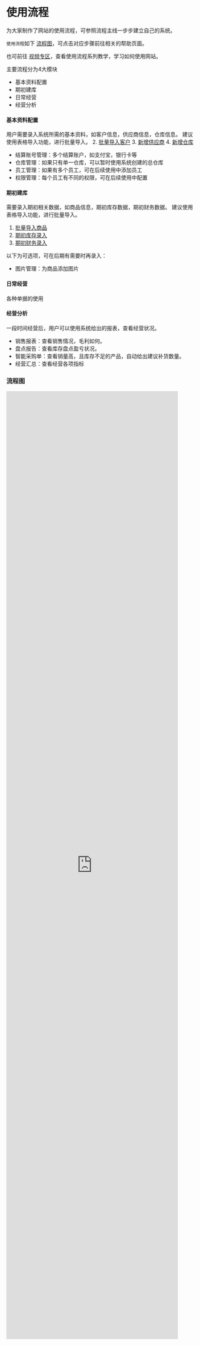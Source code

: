 # 使用流程

为大家制作了网站的使用流程，可参照流程主线一步步建立自己的系统。 

`使用流程`如下 [流程图](#流程图)，可点击对应步骤前往相关的帮助页面。

也可前往 [视频专区](pages/视频专区.md)，查看使用流程系列教学，学习如何使用网站。

主要流程分为4大模块
- 基本资料配置
- 期初建库
- 日常经营
- 经营分析

#### 基本资料配置
用户需要录入系统所需的基本资料，如客户信息，供应商信息，仓库信息。
建议使用表格导入功能，进行批量导入。
2. [批量导入客户](pages/批量导入客户.md)
3. [新增供应商](pages/供应商管理.md)
4. [新增仓库](pages/仓库管理.md)


- 结算账号管理：多个结算账户，如支付宝，银行卡等
- 仓库管理：如果只有单一仓库，可以暂时使用系统创建的总仓库
- 员工管理：如果有多个员工，可在后续使用中添加员工
- 权限管理：每个员工有不同的权限，可在后续使用中配置

#### 期初建库
需要录入期初相关数据，如商品信息，期初库存数据，期初财务数据。
建议使用表格导入功能，进行批量导入。
1. [批量导入商品](pages/批量导入商品.md)
2. [期初库存录入](pages/期初库存录入.md)
2. [期初财务录入](pages/期初财务录入.md)

以下为可选项，可在后期有需要时再录入：
- 图片管理：为商品添加图片

#### 日常经营
各种单据的使用

#### 经营分析
一段时间经营后，用户可以使用系统给出的报表，查看经营状况。

- 销售报表：查看销售情况，毛利如何。
- 盘点报告：查看库存盘点盈亏状况。
- 智能采购单：查看销量高，且库存不足的产品，自动给出建议补货数量。
- 经营汇总：查看经营各项指标
 

 
 
 


### 流程图
<iframe  
 height=2500
 width=90%
 src="
https://viewer.diagrams.net/?highlight=0000ff&edit=_blank&layers=1&nav=1&title=%E6%9E%81%E7%AE%80%E8%BF%9B%E9%94%80%E5%AD%98.drawio#R5V1Zk5s4EP41PGbL3OLR%2BMgeye5UskftvqQYW2OTwcaLmcxMfv1KQjKXjOUBhPBOpSpYHBLd%2FbW6W91CM2e7l%2FdJcNh%2BjNcw0ozJ%2BkUz55ph6Dpw0H%2B45TVrcS09a9gk4ZpelDd8Dr9D2jihrU%2FhGh5LF6ZxHKXhody4ivd7uEpLbUGSxM%2Flyx7iqNzrIdjAWsPnVRDVW%2F8K1%2Bk2awX2JG%2F%2FEYabLetZn9Azu4BdTBuO22AdPxeazIVmzpI4TrOj3csMRph4jC7ZfcszZ08DS%2BA%2BFblh8fFL%2FG0e7f4Nk5kV7%2F60g927d2b2lG9B9ERfmA42fWUUgGtEEPozTtJtvIn3QbTIW%2F0kftqvIe5mgn7l13yI4wNq1FHjV5imr5S7wVMao6Ztuovo2fqr0Lc7xk%2FJCjaMn4lEkGxg2nAdfS38LoUOKKHew3gH0%2BQVXZDAKEjDb2XmB1SGNqfrcjKjA0pp8vOPI0x%2Bu%2F%2BKJdGYRME9jChVF47mm9oUaAtbQ5gAM20BNN%2FSpg5pWWq%2Bm3UWhfvH3wuv8%2BU%2BCvaP%2BbmsdZumiLRTPAxjuY5XP3x9WaF%2FP6ziHWlDfF1i2TziXwtX8yzSN%2BoY4J44o6lfg1o8zffxNf5c8%2BxsDI3iVKQqFb%2BCJOVygpn%2BvA1T%2BPkQEP4%2BI%2B1RlomHMIpmcRQn5F5zHUDwsELtxzSJH2HhjLMC8P6hSYq%2BwSSFL418p2c9KidUWVkUus858nUG520B9c7kakFBPwuycgVi7ZEj1hBErCUJsWJUd%2F8nVHcG15O25iFlOMV6yJtp00xPIi1lkRYH6yR0zVTXpj7VXqillXZs1%2BM5Xd0oTsZt6UkdKKgodfZWY8WsJYhZZioroir1sduUnc889Na7ONynOYZ0u2JsVMGRMZ7eVWHKaRhXKVfDiVKsGg7BHh1v8DExBV1q5oGpNp0QhahrHjEO0akpsjicYIfVzv7%2BeCCkzZ6Dui09qq0WLneK7M%2FpAqtdbIhONOZIvlnnWrelc01DQZ3rjRz6jqDKBUppXKdO9brBwnHwLM1fEoChFnTxssarCzAoY6YDEZdpV4iR1hq7uwUEJdpSy98CQiKNDmxisGcRFKCgSFsSRfq6eR%2Fg6dVfYMXgz%2FEx9nbmGjC1hYepi%2BZcet99kk%2FxPcz8aCBINxn4AHiab3Q%2B8%2BuTAotaTv09aDklZ3Jd8YiHbOtcn4AK9TPVWzPPLz9J78zQF2Tl2K0yXdQs09Wyy4yxRyCECW%2FICkG0d23xzGLkRrCcKa7WbedTnNPdFKeCd3sKhqg0JxpjdwZ0UW%2FAUMwbsIeg80O8TwvSPiF%2FcugPOrdyetKnFvYgvGyNeIoDDDiOR%2FwzOYr1fP%2Bda1hwWxrWmaioYce%2BdsAIeFnDGkoi3NOQm%2BNNyRLoUgMu8c51GjZEgPdJsGW6pAc4%2FGJLgrpDogMeGaOL4z31gXDMu1aYN9QOHKhpJBkcCIvGn9Cs4gHK6ql5pWANyJlqlK9PzgiyQfH4zWVNKrr8bQyesyJuK%2FmaZzJbxZSyrFrrtGu7yLixdVVXxaQ%2FY%2BwhvO5BKhq2NboKtraFv8uQSADouYUE4DwY1b9CEBlGO4VwY6EooGJymzn20LIhGgoxB8tu%2B%2BenX%2Bf64ee%2Fv84%2F3H2xwOvm%2FXPCEmlviu7cF1U1AuXNcLouVqsAL1fndg3y%2FeYsgYyUK1T904690bcMpJ1ivbEIVL4QqpRmHXsIyhQNQZmyQlCChJ9wCC%2BmA1wcAsaIczVgkBgROsWgV8FgHaeKxhSkwkWQRaKxnTZhRNX4UMvgUoAPYw%2FumKLBHVNWcEew%2BI6TanubhLdtJe0%2FD6%2FxgaxGwSJBYxvrkKwlU%2Fl9WHu8bkFeE%2Ftmk84ce%2FAMeGXdaKvoLNs8y2JUqBXNw7I8tdQlJ437Nglvu4qqS7xUeorxzaWpy3q3najLsYcWq%2BrSVTH12xRA7fE53CGmQUKwIEkp9jBAiVD6wepxQ%2FjBKLmPydXr4Lg9sYg95UOIz3VlsLN62FfmR9VpDEwejZuITHv7hGgZ7DeIDKfu3HJ3nAnQ5nRmVfoKohQm%2ByCFPibascbXDvLAWVJZr96b9LX6ZhEW97ZBmY2mPrSTB0SdbYUTKTpijuUpxxxVTcpGil%2BuFhTdT4kJpyKGpsUJ2grt6%2BFh7QXmOXaqTEQSmpZpHkThZo%2BOV4jmEM1sPpbjcBVEU3piF67XGXvhMfwe3EdsZjzgRWfy6rav2XP8LMTRY8ZclnFMea3bF6fS7GycrGHCS1PeJME6hKUU5gfyVzg3DxM0oYUxHjYMjmndLjrdUpbVTRQcj%2FT4tLEZ%2BfEI09WW%2FuhNIZgldWDVlYHOUQbVTIDupE9VZSC844Uo7C1ZsO9gC4ssC9zGoX6s1vrZsqLcSedbVtzYfmp5No5K%2Fg4rfa9MHmCJdyTBDjMgRdFktcnPZGuGj%2BkCEtvecbgac0e9bRMEFigaXMiSk9gBgfQyfTyeR8gSI8pOWm8E4m1wwM0p8IkJc0oZHdI8KasKaoWcsxcuWCdVU0fQVDgJlrhjd8FUAD1ZCtykGlWXjxppXTQfuG9l1q0H7nWylpTEeMHL8xBLN2goOsvCIl6eVKmU5309eiwXlPAj1fNuEqI3sK1ehH1r3HKU45aqeevtFJ4rqPBMpRQezybjIUcgQ5yDLrLmgw1mD2MMtYwKOcaQyPl05%2F7i3P34abf967dfo%2F3rcf7H3TuOUzIu5DQGEIrQ4b6%2BLOic34j4basgbeIJYhWu1cBGuwiDUSBr5xWufYFz2CACV15Hb9k3ofAiWgdPFuPXW%2BmsBeB9A1ths%2Fa0FrG%2B86RWHIg1b0AqEK9hvo39s2xNFBBt2or5tad1zXx7BMyvORcKhnJZ9adyalh4JabzBD56a7VOlnXEkmQm1VCnpDpZXulGLUNNxu7j1eKt8zUlLS0urzusK5HDBlSs4nJUdZ9EFQHLv7%2F8xZbBPSXBRH3iT%2BGWLJrgDpa6zxtIF8i2e53Fr68fGzg3v22m8mDyIjKQTuTFVVtelExOdsZu4dkDWXg5%2FCVbeLUUuyzOlRlbqB2nVDg4rJZt2%2B%2FNcbhNhs1XG0ZLON%2BaYWfJ3Qnp2pSvqgydSr4dfIBTOaXJTLPG6jWyc3058yhK9hyBrZZlJhDpFZqx%2FJ1LGUR2b0mnDu%2BrPw5erqObHADyQRQSFwPkKxve5LRCoVQG0Zks5xbJROdykuqS0Cx84qAqiUdvSUbXfuAF6SecuYiUlk8%2F9qtEaIU3sE4M6g41bRczcEfCVYm7WopE3c%2FnDhTVDY7N68SfcrDk%2Bb68Te4uDKOVqDkd%2Bm7qiprtqmgaqFpU3siDy34hZ621QfSUC%2FjV4%2BWkChFjj%2BVNyEH%2B5WG0Q75ibl4%2FyHd7zH96M%2FKZNrox5DucdMIG0VMO%2BfUI%2ByDIFxlGK%2BS7ilVj9YN8YKuIfFWjvi2R7wki35W1G6sgOwT2yJQZnals%2BKFzPm3D3fHDrIbEu6MQr6aw7pWQZDJAEqu9Ba%2BUcPjoTHN9V5dRG0F0nYTvsnywTKW6NMgs%2BlLVX%2BGsWDXtBH2x2kGWXyJG9TF99VTOBtxn1gmrX0ywqlsTSftiQrWkJFtvN1hapz7Y1t4iAxE1Lc%2FzWh3LsnWdvyn343KoKYnjtCiXiC7bj%2FEai9ziPw%3D%3D
 "  
 frameborder=0  
 allowfullscreen 
 />
 
 
 

 
<!--
style="width:100%;height:2443px;"
-->

